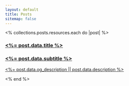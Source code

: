 ```yaml
---
layout: default
title: Posts
sitemap: false
---
```


<section class="section">
  <% collections.posts.resources.each do |post| %>
    <a href="<%= post.relative_url %>" class="">
    <article class="box post-summary">
      <h1 class="title is-4"><%= post.data.title %></h1>
      <h1 class="subtitle is-6"><%= post.data.subtitle %></h1>
      <p><%= post.data.og_description || post.data.description %></p>
    </article>
    </a>
  <% end %>
</section>
